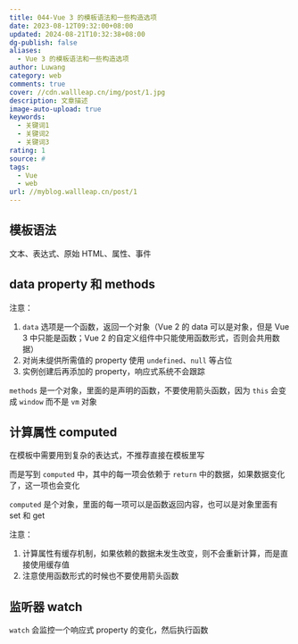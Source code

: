 ```yaml
---
title: 044-Vue 3 的模板语法和一些构造选项
date: 2023-08-12T09:32:00+08:00
updated: 2024-08-21T10:32:38+08:00
dg-publish: false
aliases:
  - Vue 3 的模板语法和一些构造选项
author: Luwang
category: web
comments: true
cover: //cdn.wallleap.cn/img/post/1.jpg
description: 文章描述
image-auto-upload: true
keywords:
  - 关键词1
  - 关键词2
  - 关键词3
rating: 1
source: #
tags:
  - Vue
  - web
url: //myblog.wallleap.cn/post/1
---
```


## 模板语法

文本、表达式、原始 HTML、属性、事件

## data property 和 methods

注意：

1. `data` 选项是一个函数，返回一个对象（Vue 2 的 data 可以是对象，但是 Vue 3 中只能是函数；Vue 2 的自定义组件中只能使用函数形式，否则会共用数据）
2. 对尚未缇供所需值的 property 使用 `undefined`、`null` 等占位
3. 实例创建后再添加的 property，响应式系统不会跟踪

`methods` 是一个对象，里面的是声明的函数，不要使用箭头函数，因为 `this` 会变成 `window` 而不是 `vm` 对象

## 计算属性 computed

在模板中需要用到复杂的表达式，不推荐直接在模板里写

而是写到 `computed` 中，其中的每一项会依赖于 `return` 中的数据，如果数据变化了，这一项也会变化

`computed` 是个对象，里面的每一项可以是函数返回内容，也可以是对象里面有 set 和 get

注意：

1. 计算属性有缓存机制，如果依赖的数据未发生改变，则不会重新计算，而是直接使用缓存值
2. 注意使用函数形式的时候也不要使用箭头函数

## 监听器 watch

`watch` 会监控一个响应式 property 的变化，然后执行函数
